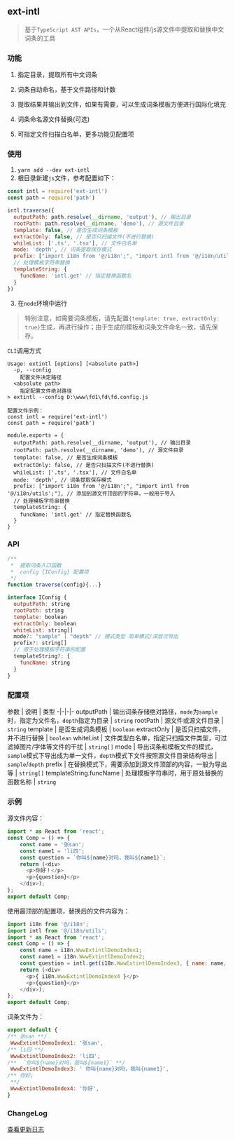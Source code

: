 ## ext-intl

> 基于`TypeScript AST APIs`，一个从React组件/js源文件中提取和替换中文词条的工具

### 功能

1. 指定目录，提取所有中文词条

2. 词条自动命名，基于文件路径和计数

3. 提取结果并输出到文件，如果有需要，可以生成词条模板方便进行国际化填充

4. 词条命名源文件替换(可选)

5. 可指定文件扫描白名单，更多功能见配置项

### 使用

1. `yarn add --dev ext-intl`
2. 根目录新建`js`文件，参考配置如下：
```js
const intl = require('ext-intl')
const path = require('path')

intl.traverse({
  outputPath: path.resolve(__dirname, 'output'), // 输出目录
  rootPath: path.resolve(__dirname, 'demo'), // 源文件目录
  template: false, // 是否生成词条模板
  extractOnly: false, // 是否只扫描文件(不进行替换)
  whileList: ['.ts', '.tsx'], // 文件白名单
  mode: 'depth', // 词条提取保存模式
  prefix: ["import i18n from '@/i18n';", "import intl from '@/i18n/utils';"], // 添加到源文件顶部的字符串，一般用于导入
  // 处理模板字符串替换
  templateString: {
    funcName: 'intl.get' // 指定替换函数名
  }
})

```

3. 在`node`环境中运行

> 特别注意，如需要词条模板，请先配置`{template: true, extractOnly: true}`生成，再进行操作；由于生成的模板和词条文件命名一致，请先保存。

`CLI`调用方式

```
Usage: extintl [options] [<absolute path>]
  -p, --config
    配置文件决定路径
  <absolute path>
    指定配置文件绝对路径
> extintl --config D:\www\fd1\fd\fd.config.js

配置文件示例：
const intl = require('ext-intl')
const path = require('path')

module.exports = {
  outputPath: path.resolve(__dirname, 'output'), // 输出目录
  rootPath: path.resolve(__dirname, 'demo'), // 源文件目录
  template: false, // 是否生成词条模板
  extractOnly: false, // 是否只扫描文件(不进行替换)
  whileList: ['.ts', '.tsx'], // 文件白名单
  mode: 'depth', // 词条提取保存模式
  prefix: ["import i18n from '@/i18n';", "import intl from '@/i18n/utils';"], // 添加到源文件顶部的字符串，一般用于导入
  // 处理模板字符串替换
  templateString: {
    funcName: 'intl.get' // 指定替换函数名
  }
}
```
### API

```js
/**
 *  提取词条入口函数
 *  config {IConfig} 配置项
 */
function traverse(config){...}

interface IConfig {
  outputPath: string
  rootPath: string
  template: boolean
  extractOnly: boolean
  whiteList: string[]
  mode?: "sample" | "depth" // 模式类型 简单模式/深层次导出
  prefix?: string[]
  // 用于处理模板字符串的配置
  templateString?: {
    funcName: string
  }
}
```

### 配置项

参数 | 说明 | 类型
-|-|-|-
outputPath | 输出词条存储绝对路径，`mode`为`sample`时，指定为文件名，`depth`指定为目录 | `string`
rootPath | 源文件或源文件目录 | `string`
template | 是否生成词条模板 | `boolean`
extractOnly | 是否只扫描文件，并不进行替换 | `boolean`
whiteList | 文件类型白名单，指定只扫描文件类型，可过滤掉图片/字体等文件的干扰 | `string[]`
mode | 导出词条和模板文件的模式，`sample`模式下导出成为单一文件，`depth`模式下文件按照源文件目录结构导出 | `sample`/`depth`
prefix | 在替换模式下，需要添加到源文件顶部的内容，一般为导出等 | `string[]`
templateString.funcName | 处理模板字符串时，用于原处替换的函数名称 | `string`

### 示例

源文件内容：
```js
import * as React from 'react';
const Comp = () => {
    const name = '张san';
    const name1 = 'li四';
    const question = `你叫${name}对吗，我叫${name1}`;
    return (<div>
      <p>你好！</p>
      <p>{question}</p>
    </div>);
};
export default Comp;
```
使用最顶部的配置项，替换后的文件内容为：
```js
import i18n from '@/i18n';
import intl from '@/i18n/utils';
import * as React from 'react';
const Comp = () => {
    const name = i18n.WwwExtintlDemoIndex1;
    const name1 = i18n.WwwExtintlDemoIndex2;
    const question = intl.get(i18n.WwwExtintlDemoIndex3, { name: name, name1: name1 });
    return (<div>
      <p>{ i18n.WwwExtintlDemoIndex4 }</p>
      <p>{question}</p>
    </div>);
};
export default Comp;
```
词条文件为：
```js
export default {
/** 张san **/
 WwwExtintlDemoIndex1: '张san',
/** li四 **/
 WwwExtintlDemoIndex2: 'li四',
/**  `你叫${name}对吗，我叫${name1}` **/
 WwwExtintlDemoIndex3: ' 你叫{name}对吗，我叫{name1}',
/** 你好;
 **/
 WwwExtintlDemoIndex4: '你好',
}

```
### ChangeLog

[查看更新日志](./CHANGELOG.md)
